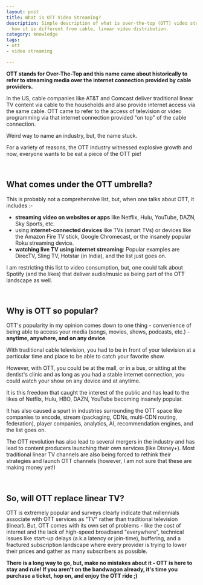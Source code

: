 ```yaml
---
layout: post
title: What is OTT Video Streaming?
description: Simple description of what is over-the-top (OTT) video streaming and
  how it is different from cable, linear video distribution.
category: knowledge
tags:
- ott
- video streaming

---
```

**OTT stands for Over-The-Top and this name came about historically to refer to streaming media over the internet connection provided by cable providers.**

In the US, cable companies like AT&T and Comcast deliver traditional linear TV content via cable to the households and also provide internet access via the same cable. OTT came to refer to the access of television or video programming via that internet connection provided "on top" of the cable connection.

Weird way to name an industry, but, the name stuck.

For a variety of reasons, the OTT industry witnessed explosive growth and now, everyone wants to be eat a piece of the OTT pie!

<br>

## What comes under the OTT umbrella?

This is probably not a comprehensive list, but, when one talks about OTT, it includes :-

* **streaming video on websites or apps** like Netflix, Hulu, YouTube, DAZN, Sky Sports, etc.
* using **internet-connected devices** like TVs (smart TVs) or devices like the Amazon Fire TV stick, Google Chromecast, or the insanely popular Roku streaming device.
* **watching live TV using internet streaming**: Popular examples are DirecTV, Sling TV, Hotstar (in India), and the list just goes on.

I am restricting this list to video consumption, but, one could talk about Spotify (and the likes) that deliver audio/music as being part of the OTT landscape as well.

<br>

## Why is OTT so popular?

OTT's popularity in my opinion comes down to one thing - convenience of being able to access your media (songs, movies, shows, podcasts, etc.) - **anytime, anywhere, and on any device**.

With traditional cable television, you had to be in front of your television at a particular time and place to be able to catch your favorite show.

However, with OTT, you could be at the mall, or in a bus, or sitting at the dentist's clinic and as long as you had a stable internet connection, you could watch your show on any device and at anytime.

It is this freedom that caught the interest of the public and has lead to the likes of Netflix, Hulu, HBO, DAZN, YouTube becoming insanely popular.

It has also caused a spurt in industries surrounding the OTT space like companies to encode, stream (packaging, CDNs, multi-CDN routing, federation), player companies, analytics, AI, recommendation engines, and the list goes on.

The OTT revolution has also lead to several mergers in the industry and has lead to content producers launching their own services (like Disney+). Most traditional linear TV channels are also being forced to rethink their strategies and launch OTT channels (however, I am not sure that these are making money yet!)

<br>

## So, will OTT replace linear TV?

OTT is extremely popular and surveys clearly indicate that millennials associate with OTT services as "TV" rather than traditional television (linear). But, OTT comes with its own set of problems - like the cost of internet and the lack of high-speed broadband "everywhere", technical issues like start-up delays (a.k.a latency or join-time), buffering, and a fractured subscription landscape where every provider is trying to lower their prices and gather as many subscribers as possible.

**There is a long way to go, but, make no mistakes about it - OTT is here to stay and rule! If you aren't on the bandwagon already, it's time you purchase a ticket, hop on, and enjoy the OTT ride ;)**